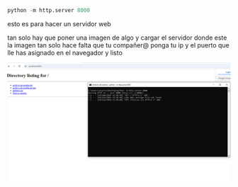 ```python
python -m http.server 8000
```
esto es para hacer un servidor web

tan solo hay que poner una imagen de algo y cargar el servidor donde este la imagen tan solo hace falta que tu compañer@ ponga tu ip y el puerto que lle has asignado en el navegador y listo

![](tema0/imagenes/Captura.PNG)

